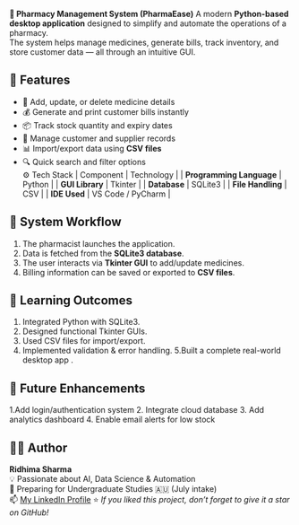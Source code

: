 **💊 Pharmacy Management System (PharmaEase)**
A modern **Python-based desktop application** designed to simplify and automate the operations of a pharmacy.  
The system helps manage medicines, generate bills, track inventory, and store customer data — all through an intuitive GUI.
## 🧠 **Features**
- 🧾 Add, update, or delete medicine details  
- 💰 Generate and print customer bills instantly  
- 📦 Track stock quantity and expiry dates  
- 👥 Manage customer and supplier records  
- 📊 Import/export data using **CSV files**  
- 🔍 Quick search and filter options  
 ⚙️ Tech Stack
| Component | Technology |
| **Programming Language** | Python |
| **GUI Library** | Tkinter |
| **Database** | SQLite3 |
| **File Handling** | CSV |
| **IDE Used** | VS Code / PyCharm |
## 🧩 System Workflow
1. The pharmacist launches the application.  
2. Data is fetched from the **SQLite3 database**.  
3. The user interacts via **Tkinter GUI** to add/update medicines.  
4. Billing information can be saved or exported to **CSV files**.
 ## 🎯 Learning Outcomes
1. Integrated Python with SQLite3.
2. Designed functional Tkinter GUIs.
3. Used CSV files for import/export.
4. Implemented validation & error handling.
5.Built a complete real-world desktop app .

## 🚀 **Future Enhancements**
1.Add login/authentication system
2. Integrate cloud database
3. Add analytics dashboard
4. Enable email alerts for low stock
## 👩‍💻 Author
**Ridhima Sharma**  
💡 Passionate about AI, Data Science & Automation  
📍 Preparing for Undergraduate Studies 🇦🇺 (July intake)  
📫 [My LinkedIn Profile](https://www.linkedin.com/in/ridhima-sharma-b3334b390)
⭐ *If you liked this project, don’t forget to give it a star on GitHub!*
